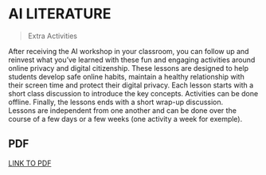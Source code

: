 # AI LITERATURE

> Extra Activities

After receiving the AI workshop in your classroom, you can follow up and reinvest what you’ve learned with these fun and engaging activities around online privacy and digital citizenship. 
These lessons are designed to help students develop safe online habits, maintain a healthy relationship with their screen time and protect their digital privacy. Each lesson starts with a short class discussion to introduce the key concepts. Activities can be done offline. Finally, the lessons ends with a short wrap-up discussion.  
Lessons are independent from one another and can be done over the course of a few days or a few weeks (one activity a week for exemple). 

## PDF

[LINK TO PDF](https://docs.google.com/document/d/1YxJS8X24-1SxGqlmL4cG5OSobxUBWFNrNByOVX8wuIo/edit)